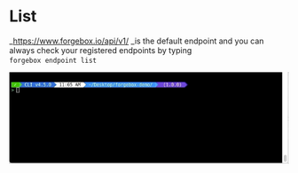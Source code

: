 # List

_https://www.forgebox.io/api/v1/ _is the default endpoint and you can always check your registered endpoints by typing\
`forgebox endpoint list`

![](<../../.gitbook/assets/forgebox-endpoint-default-list (1).gif>)
